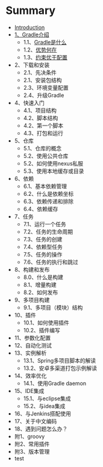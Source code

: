 # Summary

* [Introduction](README.md)
* [1、Gradle介绍](book/ch1/index.md)
   * 1.1、[Gradle是什么](./book/ch1/1.1.Gradle是什么.md)
   * 1.2、[优势何在](./book/ch1/1.2.优势.md)
   * 1.3、[约束优于配置](./book/ch1/1.3.约束优于配置.md)
* 2、下载和安装
   * 2.1、先决条件
   * 2.1、安装包结构
   * 2.3、环境变量配置
   * 2.4、升级Gradle
* 4、快速入门
   * 4.1、项目结构
   * 4.2、脚本结构
   * 4.2、第一个脚本
   * 4.3、打包和运行
* 5、仓库
   * 5.1、仓库的概念
   * 5.2、使用公共仓库
   * 5.2、如何使用nexus私服
   * 5.3、使用本地缓存或目录
* 6、依赖
   * 6.1、基本依赖管理
   * 6.2、什么是依赖坐标
   * 6.3、依赖传递和排除
   * 6.4、依赖缓存
* 7、任务
   * 7.1、运行一个任务
   * 7.2、任务的生命周期
   * 7.3、任务的创建
   * 7.4、依赖型任务
   * 7.5、任务的操作
   * 7.6、任务的执行和跳过
* 8、构建和发布
   * 8.0、什么是构建
   * 8.1、增量构建
   * 8.2、如何发布
* 9、多项目构建
   * 9.1、多项目（模块）结构
* 10、插件
   * 10.1、如何使用插件
   * 10.2、插件编写
* 11、参数化配置
* 12、自动化测试
* 13、实例解析
   * 13.1、Spring多项目脚本的解读
   * 13.2、安卓多渠道打包示例解读
* 14、效率优化
   * 14.1、使用Gradle daemon
* 15、IDE集成
   * 15.1、与eclipse集成
   * 15.2、与idea集成
* 16、与Jenkins搭配使用
* 17、关于中文编码
* 18、遇到问题怎么办？
* 附1、groovy
* 附2、常用插件
* 附3、版本管理
* test

